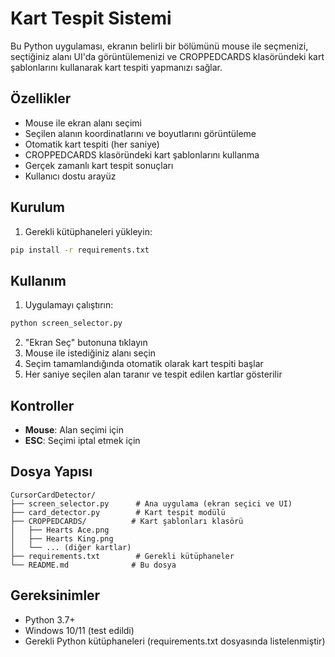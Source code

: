 # Kart Tespit Sistemi

Bu Python uygulaması, ekranın belirli bir bölümünü mouse ile seçmenizi, seçtiğiniz alanı UI'da görüntülemenizi ve CROPPEDCARDS klasöründeki kart şablonlarını kullanarak kart tespiti yapmanızı sağlar.

## Özellikler

- Mouse ile ekran alanı seçimi
- Seçilen alanın koordinatlarını ve boyutlarını görüntüleme
- Otomatik kart tespiti (her saniye)
- CROPPEDCARDS klasöründeki kart şablonlarını kullanma
- Gerçek zamanlı kart tespit sonuçları
- Kullanıcı dostu arayüz

## Kurulum

1. Gerekli kütüphaneleri yükleyin:
```bash
pip install -r requirements.txt
```

## Kullanım

1. Uygulamayı çalıştırın:
```bash
python screen_selector.py
```

2. "Ekran Seç" butonuna tıklayın
3. Mouse ile istediğiniz alanı seçin
4. Seçim tamamlandığında otomatik olarak kart tespiti başlar
5. Her saniye seçilen alan taranır ve tespit edilen kartlar gösterilir

## Kontroller

- **Mouse**: Alan seçimi için
- **ESC**: Seçimi iptal etmek için

## Dosya Yapısı

```
CursorCardDetector/
├── screen_selector.py      # Ana uygulama (ekran seçici ve UI)
├── card_detector.py        # Kart tespit modülü
├── CROPPEDCARDS/          # Kart şablonları klasörü
│   ├── Hearts Ace.png
│   ├── Hearts King.png
│   └── ... (diğer kartlar)
├── requirements.txt        # Gerekli kütüphaneler
└── README.md              # Bu dosya
```

## Gereksinimler

- Python 3.7+
- Windows 10/11 (test edildi)
- Gerekli Python kütüphaneleri (requirements.txt dosyasında listelenmiştir) 